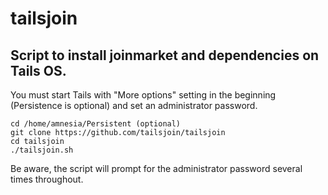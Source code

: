 # tailsjoin
## Script to install joinmarket and dependencies on Tails OS.

You must start Tails with "More options" setting in the beginning (Persistence is optional) and set an administrator password.

    cd /home/amnesia/Persistent (optional)
    git clone https://github.com/tailsjoin/tailsjoin
    cd tailsjoin
    ./tailsjoin.sh
    
Be aware, the script will prompt for the administrator password several times throughout.
